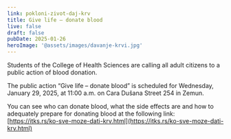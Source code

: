 ```yaml
---
link: pokloni-zivot-daj-krv
title: Give life – donate blood
live: false
draft: false
pubDate: 2025-01-26
heroImage: '@assets/images/davanje-krvi.jpg'
---
```

Students of the College of Health Sciences are calling all adult citizens to a public action of blood donation.

The public action “Give life – donate blood” is scheduled for Wednesday, January 29, 2025, at 11:00 a.m. on Cara Dušana Street 254 in Zemun.

You can see who can donate blood, what the side effects are and how to adequately prepare for donating blood at the following link:  [https://itks.rs/ko-sve-moze-dati-krv.html](https://itks.rs/ko-sve-moze-dati-krv.html)
